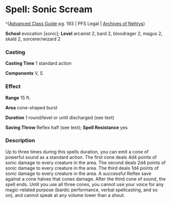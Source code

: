 # Spell: Sonic Scream

^([Advanced Class Guide][ss-sonic-scream] pg. 193 | PFS Legal | [Archives of Nehtys][sn-sonic-scream])

**School** evocation [sonic]; **Level** arcanist 2, bard 2, bloodrager 2, magus 2, skald 2, sorcerer/wizard 2

### Casting

**Casting Time** 1 standard action  

**Components** V, S

### Effect

**Range** 15 ft.  

**Area** cone-shaped burst  

**Duration** 1 round/level or until discharged (see text)  

**Saving Throw** Reflex half (see text); **Spell Resistance** yes

### Description

Up to three times during this spells duration, you can emit a cone of powerful sound as a standard action. The first cone deals 4d4 points of sonic damage to every creature in the area. The second deals 2d4 points of sonic damage to every creature in the area. The third deals 1d4 points of sonic damage to every creature in the area. A successful Reflex save against a cone halves that cones damage. After the third cone of sound, the spell ends. Until you use all three cones, you cannot use your voice for any magic-related purpose (bardic performance, verbal spellcasting, and so on), and cannot speak at any volume lower than a shout.

[ss-sonic-scream]: http://paizo.com/products/btpy978v
[sn-sonic-scream]: http://www.archivesofnethys.com/SpellDisplay.aspx?ItemName=Sonic%20Scream